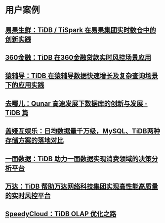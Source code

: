 # 用户案例
## [易果生鲜：TiDB / TiSpark 在易果集团实时数仓中的创新实践](http://t.cn/RTYVhzH)
## [360金融：TiDB 在360金融贷款实时风控场景应用](http://t.cn/RTKnTev)
## [猿辅导：TiDB 在猿辅导数据快速增长及复杂查询场景下的应用实践](http://t.cn/RTKnKSX)
## [去哪儿：Qunar 高速发展下数据库的创新与发展 - TiDB 篇](http://t.cn/RTKnsL7)
## [盖娅互娱乐：日均数据量千万级，MySQL、TiDB两种存储方案的落地对比](http://t.cn/RT9r7hx)
## [一面数据：TiDB 助力一面数据实现消费领域的决策分析平台](http://t.cn/RT9r5di)  
## [万达：TiDB 帮助万达网络科技集团实现高性能高质量的实时风控平台](http://t.cn/RTKm6ds)
## [SpeedyCloud：TiDB OLAP 优化之路](http://t.cn/RTYWADg)
